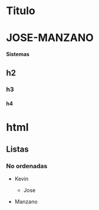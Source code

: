 
# Titulo

# JOSE-MANZANO

**Sistemas**


## h2


### h3



#### h4


<h1> html </html>

## Listas


### No ordenadas

* Kevin

   * Jose
   
- Manzano


